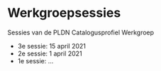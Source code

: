 #  Werkgroepsessies

Sessies van de PLDN Catalogusprofiel Werkgroep
-	3e sessie: 15 april 2021
-	2e sessie: 1 april 2021
-	1e sessie: …

